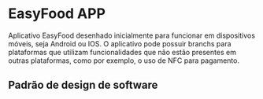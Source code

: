 # EasyFood APP

Aplicativo EasyFood desenhado inicialmente para funcionar em dispositivos móveis, seja Android ou IOS. O aplicativo pode possuir branchs para plataformas que utilizam funcionalidades que não estão presentes em outras plataformas, como por exemplo, o uso de NFC para pagamento.

## Padrão de design de software
